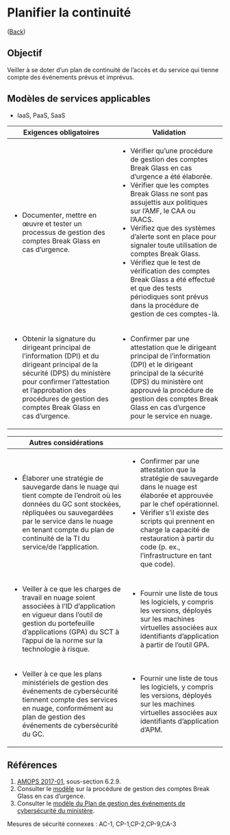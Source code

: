 # Planifier la continuité

([Back](../README.md))

## Objectif

Veiller à se doter d’un plan de continuité de l’accès et du service qui tienne compte des événements prévus et imprévus.

## Modèles de services applicables

- IaaS, PaaS, SaaS

| Exigences obligatoires                                                                                                                                                                                                                                               | Validation                                                                                                                                                                                                                                                                                                                                                                                                                                                                                                                           |
| -------------------------------------------------------------------------------------------------------------------------------------------------------------------------------------------------------------------------------------------------------------------- | ------------------------------------------------------------------------------------------------------------------------------------------------------------------------------------------------------------------------------------------------------------------------------------------------------------------------------------------------------------------------------------------------------------------------------------------------------------------------------------------------------------------------------------ |
| <ul><li>Documenter, mettre en œuvre et tester un processus de gestion des comptes Break Glass en cas d’urgence.</li> </ul>                                                                                                                                           | <ul> <li>Vérifier qu’une procédure de gestion des comptes Break Glass en cas d’urgence a été élaborée.</li> <li>Vérifier que les comptes Break Glass ne sont pas assujettis aux politiques sur l’AMF, le CAA ou l’AACS.</li> <li>Vérifiez que des systèmes d’alerte sont en place pour signaler toute utilisation de comptes Break Glass. </li> <li>Vérifiez que le test de vérification des comptes Break Glass a été effectué et que des tests périodiques sont prévus dans la procédure de gestion de ces comptes-là. </li> </ul> |
| <ul><li> Obtenir la signature du dirigeant principal de l’information (DPI) et du dirigeant principal de la sécurité (DPS) du ministère pour confirmer l’attestation et l’approbation des procédures de gestion des comptes Break Glass en cas d’urgence.</li> </ul> | <ul><li>Confirmer par une attestation que le dirigeant principal de l’information (DPI) et le dirigeant principal de la sécurité (DPS) du ministère ont approuvé la procédure de gestion des comptes Break Glass en cas d’urgence pour le service en nuage.</li> </ul>                                                                                                                                                                                                                                                               |

| Autres considérations                                                                                                                                                                                                                                                       |                                                                                                                                                                                                                                                                                                             |
| --------------------------------------------------------------------------------------------------------------------------------------------------------------------------------------------------------------------------------------------------------------------------- | ----------------------------------------------------------------------------------------------------------------------------------------------------------------------------------------------------------------------------------------------------------------------------------------------------------- |
| <ul><li>Élaborer une stratégie de sauvegarde dans le nuage qui tient compte de l’endroit où les données du GC sont stockées, répliquées ou sauvegardées par le service dans le nuage en tenant compte du plan de continuité de la TI du service/de l’application.</li></ul> | <ul><li>Confirmer par une attestation que la stratégie de sauvegarde dans le nuage est élaborée et approuvée par le chef opérationnel. </li><li>Vérifier s’il existe des scripts qui prennent en charge la capacité de restauration à partir du code (p. ex., l’infrastructure en tant que code).</li></ul> |
| <ul><li>Veiller à ce que les charges de travail en nuage soient associées à l’ID d’application en vigueur dans l’outil de gestion du portefeuille d’applications (GPA) du SCT à l’appui de la norme sur la technologie à risque.</li></ul>                                  | <ul><li>Fournir une liste de tous les logiciels, y compris les versions, déployés sur les machines virtuelles associées aux identifiants d’application à partir de l’outil GPA.</li></ul>                                                                                                                   |
| <ul><li>Veiller à ce que les plans ministériels de gestion des événements de cybersécurité tiennent compte des services en nuage, conformément au plan de gestion des événements de cybersécurité du GC.</li></ul>                                                          | <ul><li>Fournir une liste de tous les logiciels, y compris les versions, déployés sur les machines virtuelles associées aux identifiants d’application d’APM.</li></ul>                                                                                                                                     |

## Références

1. [AMOPS 2017-01](https://www.canada.ca/en/treasury-board-secretariat/services/access-information-privacy/security-identity-management/direction-secure-use-commercial-cloud-services-spin.html), sous-section 6.2.9.
2. Consulter le [modèle](https://gcconnex.gc.ca/file/view/55010566/break-glass-emergency-account-procedure-departments-can-use-to-develop-their-emergency-access-management-controls-for-cloud?language=en) sur la procédure de gestion des comptes Break Glass en cas d’urgence.
3. Consulter le [modèle du Plan de gestion des événements de cybersécurité du ministère](https://www.gcpedia.gc.ca/gcwiki/images/6/66/Department_CSEMP_Template.docx).

Mesures de sécurité connexes : AC-1, CP-1,CP-2,CP-9,CA-3
